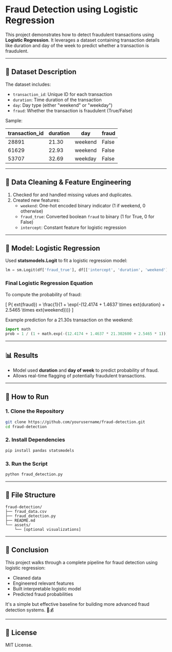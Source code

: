 
# Fraud Detection using Logistic Regression

This project demonstrates how to detect fraudulent transactions using **Logistic Regression**. It leverages a dataset containing transaction details like duration and day of the week to predict whether a transaction is fraudulent.

---

## 📁 Dataset Description

The dataset includes:

- `transaction_id`: Unique ID for each transaction
- `duration`: Time duration of the transaction
- `day`: Day type (either "weekend" or "weekday")
- `fraud`: Whether the transaction is fraudulent (True/False)

Sample:

| transaction_id | duration | day     | fraud |
|----------------|----------|---------|-------|
| 28891          | 21.30    | weekend | False |
| 61629          | 22.93    | weekend | False |
| 53707          | 32.69    | weekday | False |

---

## 🧹 Data Cleaning & Feature Engineering

1. Checked for and handled missing values and duplicates.
2. Created new features:
   - `weekend`: One-hot encoded binary indicator (1 if weekend, 0 otherwise)
   - `fraud_true`: Converted boolean `fraud` to binary (1 for True, 0 for False)
   - `intercept`: Constant feature for logistic regression

---

## 🧠 Model: Logistic Regression

Used **statsmodels.Logit** to fit a logistic regression model:

```python
lm = sm.Logit(df['fraud_true'], df[['intercept', 'duration', 'weekend']])
```

### Final Logistic Regression Equation

To compute the probability of fraud:

\[
P(	ext{fraud}) = \frac{1}{1 + \exp(-(12.4174 + 1.4637 \times 	ext{duration} + 2.5465 \times 	ext{weekend}))}
\]

Example prediction for a 21.30s transaction on the weekend:

```python
import math
prob = 1 / (1 + math.exp(-(12.4174 + 1.4637 * 21.302600 + 2.5465 * 1)))
```

---

## 📊 Results

- Model used **duration** and **day of week** to predict probability of fraud.
- Allows real-time flagging of potentially fraudulent transactions.

---

## 🚀 How to Run

### 1. Clone the Repository

```bash
git clone https://github.com/yourusername/fraud-detection.git
cd fraud-detection
```

### 2. Install Dependencies

```bash
pip install pandas statsmodels
```

### 3. Run the Script

```bash
python fraud_detection.py
```

---

## 📂 File Structure

```
fraud-detection/
├── fraud_data.csv
├── fraud_detection.py
├── README.md
└── assets/
    └── [optional visualizations]
```

---

## 📌 Conclusion

This project walks through a complete pipeline for fraud detection using logistic regression:

- Cleaned data
- Engineered relevant features
- Built interpretable logistic model
- Predicted fraud probabilities

It's a simple but effective baseline for building more advanced fraud detection systems. 🔐💰

---

## 📄 License

MIT License.
